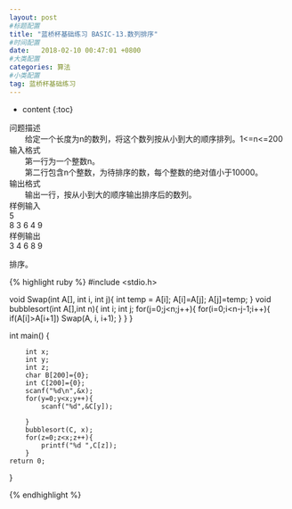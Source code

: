 ```yaml
---
layout: post
#标题配置
title: "蓝桥杯基础练习 BASIC-13.数列排序"
#时间配置
date:   2018-02-10 00:47:01 +0800
#大类配置
categories: 算法
#小类配置
tag: 蓝桥杯基础练习
---
```


* content
{:toc}
 

    
 
问题描述  
　　给定一个长度为n的数列，将这个数列按从小到大的顺序排列。1<=n<=200  
输入格式  
　　第一行为一个整数n。  
　　第二行包含n个整数，为待排序的数，每个整数的绝对值小于10000。  
输出格式  
　　输出一行，按从小到大的顺序输出排序后的数列。  
样例输入  
5  
8 3 6 4 9  
样例输出  
3 4 6 8 9  
  



  
  

排序。 




  
  
  
  
{% highlight ruby %}
#include <stdio.h>

void Swap(int A[], int i, int j){
		int temp = A[i];
		A[i]=A[j];
		A[j]=temp;
}
void bubblesort(int A[],int n){
	int i;
	int j;
	for(j=0;j<n;j++){
		for(i=0;i<n-j-1;i++){
			if(A[i]>A[i+1])
				Swap(A, i, i+1);
    	}
    }
}

int main() {
	

		int x;
		int y;
		int z;
		char B[200]={0};
		int C[200]={0};
		scanf("%d\n",&x);
		for(y=0;y<x;y++){
			scanf("%d",&C[y]);
			
		}
		bubblesort(C, x);
		for(z=0;z<x;z++){
			printf("%d ",C[z]);
		}
	return 0;
}

{% endhighlight %}